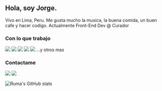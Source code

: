 ## Hola, soy Jorge. 
Vivo en Lima, Peru. Me gusta mucho la musica, la buena comida, un buen cafe y hacer codigo. Actualmente Front-End Dev @ Curador

### Con lo que trabajo
<img src="https://img.shields.io/badge/JavaScript-F7DF1E?style=for-the-badge&logo=javascript&logoColor=black"> <img src="https://img.shields.io/badge/Node.js-43853D?style=for-the-badge&logo=node.js&logoColor=white"> <img src="https://img.shields.io/badge/HTML5-E34F26?style=for-the-badge&logo=html5&logoColor=white"> <img src="https://img.shields.io/badge/CSS3-1572B6?style=for-the-badge&logo=css3&logoColor=white"> <img src="https://img.shields.io/badge/React-20232A?style=for-the-badge&logo=react&logoColor=61DAFB"> 
...y otros mas

### Contactame
<a href="mailto:th3rum2@gmail.com"><img src="https://img.shields.io/badge/Gmail-D14836?style=for-the-badge&logo=gmail&logoColor=white"></a> <a href="https://www.linkedin.com/in/rumazor/"><img src="https://img.shields.io/badge/LinkedIn-0077B5?style=for-the-badge&logo=linkedin&logoColor=white"></a>
<!-- <a href="https://ruma-portfolio.netlify.app"><img src="https://img.shields.io/badge/portfolio-0A0A0A?style=for-the-badge&logo=dev.to&logoColor=white"></a>  -->




![Ruma's GitHub stats](https://github-readme-stats.vercel.app/api?username=rumazor&theme=dark&show_icons=true)
